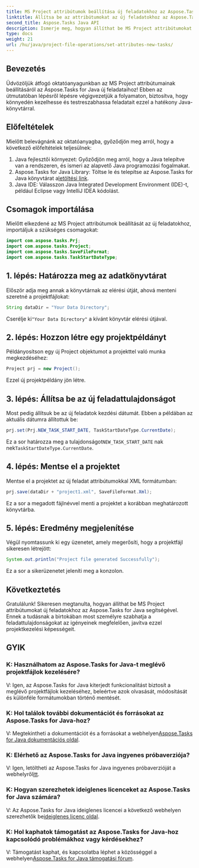 ```yaml
---
title: MS Project attribútumok beállítása új feladatokhoz az Aspose.Tasks programban
linktitle: Állítsa be az attribútumokat az új feladatokhoz az Aspose.Tasks alkalmazásban
second_title: Aspose.Tasks Java API
description: Ismerje meg, hogyan állíthat be MS Project attribútumokat új feladatokhoz az Aspose.Tasks for Java használatával. Ezzel az átfogó útmutatóval könnyedén testreszabhatja a feladat tulajdonságait.
type: docs
weight: 21
url: /hu/java/project-file-operations/set-attributes-new-tasks/
---
```

## Bevezetés
Üdvözöljük átfogó oktatóanyagunkban az MS Project attribútumainak beállításáról az Aspose.Tasks for Java új feladataihoz! Ebben az útmutatóban lépésről lépésre végigvezetjük a folyamaton, biztosítva, hogy könnyedén kezelhesse és testreszabhassa feladatait ezzel a hatékony Java-könyvtárral.
## Előfeltételek
Mielőtt belevágnánk az oktatóanyagba, győződjön meg arról, hogy a következő előfeltételek teljesülnek:
1. Java fejlesztői környezet: Győződjön meg arról, hogy a Java telepítve van a rendszeren, és ismeri az alapvető Java programozási fogalmakat.
2.  Aspose.Tasks for Java Library: Töltse le és telepítse az Aspose.Tasks for Java könyvtárat a[letöltési link](https://releases.aspose.com/tasks/java/).
3. Java IDE: Válasszon Java Integrated Development Environment (IDE)-t, például Eclipse vagy IntelliJ IDEA kódolást.

## Csomagok importálása
Mielőtt elkezdené az MS Project attribútumok beállítását az új feladatokhoz, importáljuk a szükséges csomagokat:
```java
import com.aspose.tasks.Prj;
import com.aspose.tasks.Project;
import com.aspose.tasks.SaveFileFormat;
import com.aspose.tasks.TaskStartDateType;
```

## 1. lépés: Határozza meg az adatkönyvtárat
Először adja meg annak a könyvtárnak az elérési útját, ahová menteni szeretné a projektfájlokat:
```java
String dataDir = "Your Data Directory";
```
 Cserélje ki`"Your Data Directory"` a kívánt könyvtár elérési útjával.
## 2. lépés: Hozzon létre egy projektpéldányt
Példányosítson egy új Project objektumot a projekttel való munka megkezdéséhez:
```java
Project prj = new Project();
```
Ezzel új projektpéldány jön létre.
## 3. lépés: Állítsa be az új feladattulajdonságot
Most pedig állítsuk be az új feladatok kezdési dátumát. Ebben a példában az aktuális dátumra állítottuk be:
```java
prj.set(Prj.NEW_TASK_START_DATE, TaskStartDateType.CurrentDate);
```
 Ez a sor határozza meg a tulajdonságot`NEW_TASK_START_DATE` nak nek`TaskStartDateType.CurrentDate`.
## 4. lépés: Mentse el a projektet
Mentse el a projektet az új feladat attribútumokkal XML formátumban:
```java
prj.save(dataDir + "project1.xml", SaveFileFormat.Xml);
```
Ez a sor a megadott fájlnévvel menti a projektet a korábban meghatározott könyvtárba.
## 5. lépés: Eredmény megjelenítése
Végül nyomtassunk ki egy üzenetet, amely megerősíti, hogy a projektfájl sikeresen létrejött:
```java
System.out.println("Project file generated Successfully");
```
Ez a sor a sikerüzenetet jeleníti meg a konzolon.

## Következtetés
Gratulálunk! Sikeresen megtanulta, hogyan állíthat be MS Project attribútumokat új feladatokhoz az Aspose.Tasks for Java segítségével. Ennek a tudásnak a birtokában most személyre szabhatja a feladattulajdonságokat az igényeinek megfelelően, javítva ezzel projektkezelési képességeit.
## GYIK
### K: Használhatom az Aspose.Tasks for Java-t meglévő projektfájlok kezelésére?
V: Igen, az Aspose.Tasks for Java kiterjedt funkcionalitást biztosít a meglévő projektfájlok kezeléséhez, beleértve azok olvasását, módosítását és különféle formátumokban történő mentését.
### K: Hol találok további dokumentációt és forrásokat az Aspose.Tasks for Java-hoz?
 V: Megtekintheti a dokumentációt és a forrásokat a webhelyen[Aspose.Tasks for Java dokumentációs oldal](https://reference.aspose.com/tasks/java/).
### K: Elérhető az Aspose.Tasks for Java ingyenes próbaverziója?
 V: Igen, letöltheti az Aspose.Tasks for Java ingyenes próbaverzióját a webhelyről[itt](https://releases.aspose.com/).
### K: Hogyan szerezhetek ideiglenes licenceket az Aspose.Tasks for Java számára?
 V: Az Aspose.Tasks for Java ideiglenes licencei a következő webhelyen szerezhetők be[ideiglenes licenc oldal](https://purchase.aspose.com/temporary-license/).
### K: Hol kaphatok támogatást az Aspose.Tasks for Java-hoz kapcsolódó problémákhoz vagy kérdésekhez?
 V: Támogatást kaphat, és kapcsolatba léphet a közösséggel a webhelyen[Aspose.Tasks for Java támogatási fórum](https://forum.aspose.com/c/tasks/15).